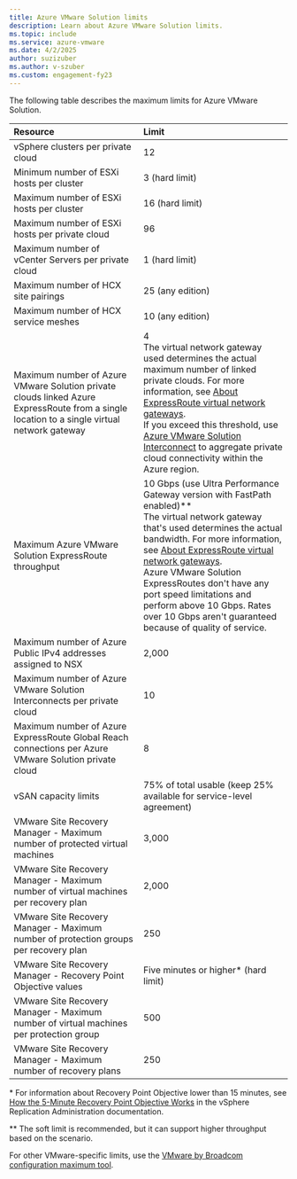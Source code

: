 ```yaml
---
title: Azure VMware Solution limits
description: Learn about Azure VMware Solution limits.
ms.topic: include
ms.service: azure-vmware
ms.date: 4/2/2025
author: suzizuber
ms.author: v-szuber
ms.custom: engagement-fy23
---
```


<!-- Used in /azure/azure-resource-manager/management/azure-subscription-service-limits.md and concepts-networking.md -->

The following table describes the maximum limits for Azure VMware Solution.

| Resource | Limit |
| :-- | :-- |
| vSphere clusters per private cloud | 12 |
| Minimum number of ESXi hosts per cluster | 3 (hard limit) |
| Maximum number of ESXi hosts per cluster | 16 (hard limit) |
| Maximum number of ESXi hosts per private cloud | 96 |
| Maximum number of vCenter Servers per private cloud | 1 (hard limit)  |
| Maximum number of HCX site pairings | 25 (any edition) |
| Maximum number of HCX service meshes | 10 (any edition) |
| Maximum number of Azure VMware Solution private clouds linked Azure ExpressRoute from a single location to a single virtual network gateway | 4<br />The virtual network gateway used determines the actual maximum number of linked private clouds. For more information, see [About ExpressRoute virtual network gateways](../../expressroute/expressroute-about-virtual-network-gateways.md).<br />If you exceed this threshold, use [Azure VMware Solution Interconnect](../connect-multiple-private-clouds-same-region.md) to aggregate private cloud connectivity within the Azure region. | 
| Maximum Azure VMware Solution ExpressRoute throughput | 10 Gbps (use Ultra Performance Gateway version with FastPath enabled)**<br />The virtual network gateway that's used determines the actual bandwidth. For more information, see [About ExpressRoute virtual network gateways](../../expressroute/expressroute-about-virtual-network-gateways.md).<br />Azure VMware Solution ExpressRoutes don't have any port speed limitations and perform above 10 Gbps. Rates over 10 Gbps aren't guaranteed because of quality of service.| 
| Maximum number of Azure Public IPv4 addresses assigned to NSX | 2,000 |
| Maximum number of Azure VMware Solution Interconnects per private cloud | 10 |
| Maximum number of Azure ExpressRoute Global Reach connections per Azure VMware Solution private cloud | 8 |
| vSAN capacity limits | 75% of total usable (keep 25% available for service-level agreement)  |
| VMware Site Recovery Manager - Maximum number of protected virtual machines  | 3,000  |
| VMware Site Recovery Manager - Maximum number of virtual machines per recovery plan  | 2,000  |
| VMware Site Recovery Manager - Maximum number of protection groups per recovery plan  | 250  |
| VMware Site Recovery Manager - Recovery Point Objective values  | Five minutes or higher* (hard limit)  |
| VMware Site Recovery Manager - Maximum number of virtual machines per protection group  | 500  |
| VMware Site Recovery Manager - Maximum number of recovery plans  | 250  |

\* For information about Recovery Point Objective lower than 15 minutes, see [How the 5-Minute Recovery Point Objective Works](https://techdocs.broadcom.com/us/en/vmware-cis/live-recovery/vsphere-replication/8-8/vr-help-plug-in-8-8/replicating-virtual-machines/how-the-recovery-point-objective-affects-replication-scheduling.html#GUID-84FAF645-1C65-413D-A89B-70DBA0990631-en_TITLE_861C526B-20D8-401D-87CD-B3B454A94EC7) in the vSphere Replication Administration documentation.

\** The soft limit is recommended, but it can support higher throughput based on the scenario.

For other VMware-specific limits, use the [VMware by Broadcom configuration maximum tool](https://configmax.broadcom.com).
